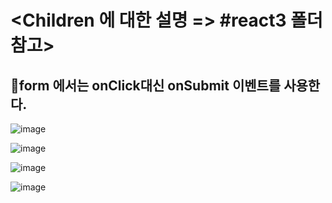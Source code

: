 # <Children 에 대한 설명 => #react3 폴더 참고>

## 📌form 에서는 onClick대신 onSubmit 이벤트를 사용한다.
![image](https://github.com/Parksejin412/react_memo/assets/129017065/e53e0d64-5de9-40f8-855c-fe921c1fc64b)

![image](https://github.com/Parksejin412/react_memo/assets/129017065/9586562e-a601-460f-a6d3-9e1c1cc609ba)

![image](https://github.com/Parksejin412/react_memo/assets/129017065/ad73829f-e4fd-4e0a-8f1a-3dd7dfbab8ae)

![image](https://github.com/Parksejin412/react_memo/assets/129017065/3f45f020-60a9-4e46-ae4b-bd128d770fa5)



##
